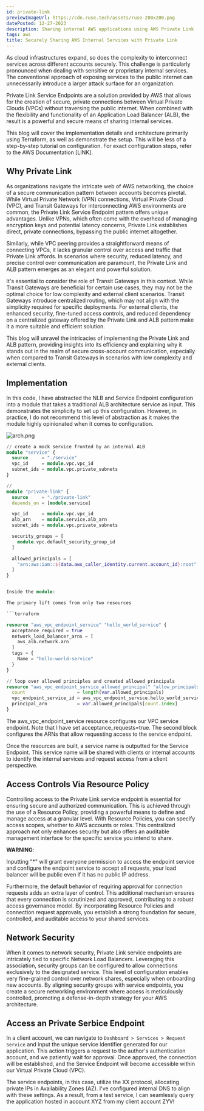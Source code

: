 ```yaml
---
id: private-link
previewImageUrl: https://cdn.ruse.tech/assets/ruse-200x200.png
datePosted: 12-27-2023
description: Sharing internal AWS applications using AWS Private Link
tags: aws
title: Securely Sharing AWS Internal Services with Private Link
---
```


As cloud infrastructures expand, so does the complexity to interconnect services across different accounts securely. This challenge is particularly pronounced when dealing with sensitive or proprietary internal services. The conventional approach of exposing services to the public internet can unnecessarily introduce a larger attack surface for an organization.

Private Link Service Endpoints are a solution provided by AWS that allows for the creation of secure, private connections between Virtual Private Clouds (VPCs) without traversing the public internet. When combined with the flexibility and functionality of an Application Load Balancer (ALB), the result is a powerful and secure means of sharing internal services.

This blog will cover the implementation details and architecture primarily using Terraform, as well as demonstrate the setup. This will be less of a step-by-step tutorial on configuration. For exact configuration steps, refer to the AWS Documentation [LINK].

## Why Private Link

As organizations navigate the intricate web of AWS networking, the choice of a secure communication pattern between accounts becomes pivotal. While Virtual Private Network (VPN) connections, Virtual Private Cloud (VPC), and Transit Gateways for interconnecting AWS environments are common, the Private Link Service Endpoint pattern offers unique advantages. Unlike VPNs, which often come with the overhead of managing encryption keys and potential latency concerns, Private Link establishes direct, private connections, bypassing the public internet altogether.

Similarly, while VPC peering provides a straightforward means of connecting VPCs, it lacks granular control over access and traffic that Private Link affords. In scenarios where security, reduced latency, and precise control over communication are paramount, the Private Link and ALB pattern emerges as an elegant and powerful solution.

It's essential to consider the role of Transit Gateways in this context. While Transit Gateways are beneficial for certain use cases, they may not be the optimal choice for low complexity and external client scenarios. Transit Gateways introduce centralized routing, which may not align with the simplicity required for specific deployments. For external clients, the enhanced security, fine-tuned access controls, and reduced dependency on a centralized gateway offered by the Private Link and ALB pattern make it a more suitable and efficient solution.

This blog will unravel the intricacies of implementing the Private Link and ALB pattern, providing insights into its efficiency and explaining why it stands out in the realm of secure cross-account communication, especially when compared to Transit Gateways in scenarios with low complexity and external clients.

## Implementation

In this code, I have abstracted the NLB and Service Endpoint configuration into a module that takes a traditional ALB architecture service as input. This demonstrates the simplicity to set up this configuration. However, in practice, I do not recommend this level of abstraction as it makes the module highly opinionated when it comes to configuration.

![arch.png](https://cdn.ruse.tech/imgs/private-link/Private-Link.png)

````terraform
// create a mock service fronted by an internal ALB
module "service" {
  source     = "./service"
  vpc_id     = module.vpc.vpc_id
  subnet_ids = module.vpc.private_subnets
}

//
module "private-link" {
  source     = "./private-link"
  depends_on = [module.service]

  vpc_id     = module.vpc.vpc_id
  alb_arn    = module.service.alb_arn
  subnet_ids = module.vpc.private_subnets

  security_groups = [
    module.vpc.default_security_group_id
  ]

  allowed_principals = [
    "arn:aws:iam::${data.aws_caller_identity.current.account_id}:root"
  ]
}


Inside the module:

The primary lift comes from only two resources

```terraform

resource "aws_vpc_endpoint_service" "hello_world_service" {
  acceptance_required = true
  network_load_balancer_arns = [
    aws_alb.network.arn
  ]
  tags = {
    Name = "hello-world-service"
  }
}

// loop over allowed principles and created allowed principals
resource "aws_vpc_endpoint_service_allowed_principal" "allow_principals" {
  count                   = length(var.allowed_principals)
  vpc_endpoint_service_id = aws_vpc_endpoint_service.hello_world_service.id
  principal_arn           = var.allowed_principals[count.index]
}

````

The aws_vpc_endpoint_service resource configures our VPC service endpoint. Note that I have set acceptance_requests=true. The second block configures the ARNs that allow requesting access to the service endpoint.

Once the resources are built, a service name is outputted for the Service Endpoint. This service name will be shared with clients or internal accounts to identify the internal services and request access from a client perspective.

## Access Controls Via Resource Policy

Controlling access to the Private Link service endpoint is essential for ensuring secure and authorized communication. This is achieved through the use of a Resource Policy, providing a powerful means to define and manage access at a granular level. With Resource Policies, you can specify access scopes, whether to AWS accounts or roles. This centralized approach not only enhances security but also offers an auditable management interface for the specific service you intend to share.

**WARNING**:

Inputting "\*" will grant everyone permission to access the endpoint service and configure the endpoint service to accept all requests, your load balancer will be public even if it has no public IP address.

Furthermore, the default behavior of requiring approval for connection requests adds an extra layer of control. This additional mechanism ensures that every connection is scrutinized and approved, contributing to a robust access governance model. By incorporating Resource Policies and connection request approvals, you establish a strong foundation for secure, controlled, and auditable access to your shared services.

## Network Security

When it comes to network security, Private Link service endpoints are intricately tied to specific Network Load Balancers. Leveraging this association, security groups can be configured to allow connections exclusively to the designated service. This level of configuration enables very fine-grained control over network shares, especially when onboarding new accounts. By aligning security groups with service endpoints, you create a secure networking environment where access is meticulously controlled, promoting a defense-in-depth strategy for your AWS architecture.

## Access an Private Serbice Endpoint

In a client account, we can navigate to `Dashboard > Services > Request Service` and input the unique service identifier generated for our application. This action triggers a request to the author's authentication account, and we patiently wait for approval. Once approved, the connection will be established, and the Service Endpoint will become accessible within our Virtual Private Cloud (VPC).

The service endpoints, in this case, utilize the XX protocol, allocating private IPs in Availability Zones (AZ). I've configured internal DNS to align with these settings. As a result, from a test service, I can seamlessly query the application hosted in account XYZ from my client account ZYV!
